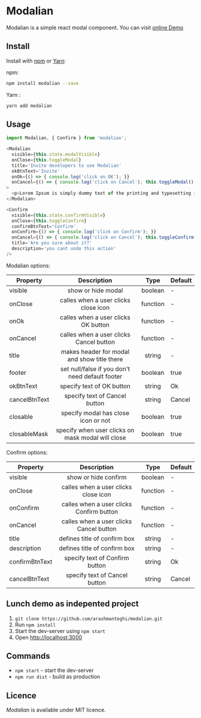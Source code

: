 # Modalian

Modalian is a simple react modal component. You can visit [online Demo](https://arashmanteghi.github.io/modalian/)


## Install

Install with [npm](https://www.npmjs.com/) or [Yarn](https://yarnpkg.com/):

npm:
```sh
npm install modalian --save
```

Yarn :
```sh
yarn add modalian
```

## Usage

```js
import Modalian, { Confirm } from 'modalian';

<Modalian
  visible={this.state.modalVisible}
  onClose={this.toggleModal}
  title='Invite developers to use Modalian'
  okBtnText='Invite'
  onOk={() => { console.log('click on OK'); }}
  onCancel={() => { console.log('click on Cancel'); this.toggleModal(); }}
>
  <p>Lorem Ipsum is simply dummy text of the printing and typesetting industry.</p>
</Modalian>

<Confirm
  visible={this.state.confirmVisible}
  onClose={this.toggleConfirm}
  confirmBtnText='Confirm'
  onConfirm={() => { console.log('click on Confirm'); }}
  onCancel={() => { console.log('click on Cancel'); this.toggleConfirm(); }}
  title='Are you sure about it?'
  description='you cant undo this action'
/>
```

Modalian options:

| Property            | Description                                       | Type     | Default  |
|-                    |:-:                                                |:-:       |-         |
| visible             | show or hide modal                                | boolean  | -        |
| onClose             | calles when a user clicks close icon              | function | -        |
| onOk                | calles when a user clicks OK button               | function | -        |
| onCancel            | calles when a user clicks Cancel button           | function | -        |
| title               | makes header for modal and show title there       | string   | -        |
| footer              | set null/false if you don't need default footer   | boolean  | true     |
| okBtnText           | specify text of OK button                         | string   | Ok       |
| cancelBtnText       | specify text of Cancel button                     | string   | Cancel   |
| closable            | specify modal has close icon or not               | boolean  | true     |
| closableMask        | specify when user clicks on mask modal will close | boolean  | true     |


Confirm options:

| Property            | Description                                       | Type     | Default  |
|-                    |:-:                                                |:-:       |-         |
| visible             | show or hide confirm                              | boolean  | -        |
| onClose             | calles when a user clicks close icon              | function | -        |
| onConfirm           | calles when a user clicks Confirm button          | function | -        |
| onCancel            | calles when a user clicks Cancel button           | function | -        |
| title               | defines title of confirm box                      | string   | -        |
| description         | defines title of confirm box                      | string   | -        |
| confirmBtnText      | specify text of Confirm button                    | string   | Ok       |
| cancelBtnText       | specify text of Cancel button                     | string   | Cancel   |



## Lunch demo as indepented project

1. `git clone https://github.com/arashmanteghi/modalian.git`
2. Run `npm install`
3. Start the dev-server using `npm start`
3. Open [http://localhost:3000](http://localhost:3000)



## Commands

- `npm start` - start the dev-server
- `npm run dist` - build as production



## Licence
_Modalian_ is available under MIT licence.
